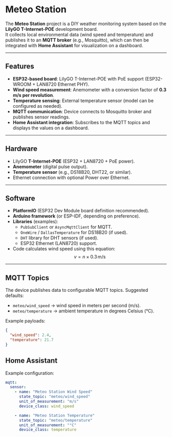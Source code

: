 # Meteo Station

The **Meteo Station** project is a DIY weather monitoring system based on the **LilyGO T-Internet-POE** development board.  
It collects local environmental data (wind speed and temperature) and publishes it to an **MQTT broker** (e.g., Mosquitto), which can then be integrated with **Home Assistant** for visualization on a dashboard.

---

## Features

- **ESP32-based board**: LilyGO T-Internet-POE with PoE support (ESP32-WROOM + LAN8720 Ethernet PHY).
- **Wind speed measurement**: Anemometer with a conversion factor of **0.3 m/s per revolution**.
- **Temperature sensing**: External temperature sensor (model can be configured as needed).
- **MQTT communication**: Device connects to Mosquitto broker and publishes sensor readings.
- **Home Assistant integration**: Subscribes to the MQTT topics and displays the values on a dashboard.

---

## Hardware

- LilyGO **T-Internet-POE** (ESP32 + LAN8720 + PoE power).
- **Anemometer** (digital pulse output).
- **Temperature sensor** (e.g., DS18B20, DHT22, or similar).
- Ethernet connection with optional Power over Ethernet.

---

## Software

- **PlatformIO** (ESP32 Dev Module board definition recommended).
- **Arduino framework** (or ESP-IDF, depending on preference).
- **Libraries** (examples):
    - `PubSubClient` or `AsyncMqttClient` for MQTT.
    - `OneWire` / `DallasTemperature` for DS18B20 (if used).
    - `DHT` library for DHT sensors (if used).
    - ESP32 Ethernet (LAN8720) support.
- Code calculates wind speed using this equation:
$$
  v = n \times 0.3 \,\text{m/s}
$$

---

## MQTT Topics

The device publishes data to configurable MQTT topics. Suggested defaults:

- `meteo/wind_speed` → wind speed in meters per second (m/s).
- `meteo/temperature` → ambient temperature in degrees Celsius (°C).

Example payloads:
```json
{
  "wind_speed": 2.4,
  "temperature": 21.7
}
```

## Home Assistant
Example configuration:
```yaml
mqtt:
  sensor:
    - name: "Meteo Station Wind Speed"
      state_topic: "meteo/wind_speed"
      unit_of_measurement: "m/s"
      device_class: wind_speed

    - name: "Meteo Station Temperature"
      state_topic: "meteo/temperature"
      unit_of_measurement: "°C"
      device_class: temperature

```





